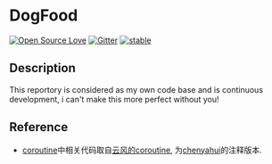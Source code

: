 # DogFood
[![Open Source Love](https://badges.frapsoft.com/os/v1/open-source.png?v=103)](https://github.com/ellerbrock/open-source-badge/)
[![Gitter](https://badges.gitter.im/AnSwErYWJ/DogFood.svg)](https://gitter.im/AnSwErYWJ/DogFood?utm_source=badge&utm_medium=badge&utm_campaign=pr-badge)
[![stable](http://badges.github.io/stability-badges/dist/stable.svg)](http://github.com/badges/stability-badges)

## Description
This reportory is considered as my own code base and is continuous development, i can't make this more perfect without you!

## Reference
- [coroutine](https://github.com/AnSwErYWJ/DogFood/tree/master/C/coroutine)中相关代码取自[云风的coroutine](https://github.com/cloudwu/coroutine), 为[chenyahui](https://github.com/chenyahui/AnnotatedCode/tree/master/coroutine)的注释版本.

